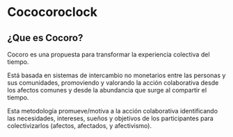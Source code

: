 # Cococoroclock
## ¿Que es Cocoro?       

Cocoro es una propuesta para transformar la experiencia colectiva del tiempo. 

Está basada en sistemas de intercambio no monetarios entre las personas y sus comunidades, promoviendo y valorando la acción colaborativa desde los afectos comunes y desde la abundancia que surge al compartir el tiempo.   

Esta metodología promueve/motiva a la acción colaborativa identificando  las  necesidades, intereses, sueños y objetivos de los participantes para colectivizarlos (afectos, afectados, y afectivismo). 
